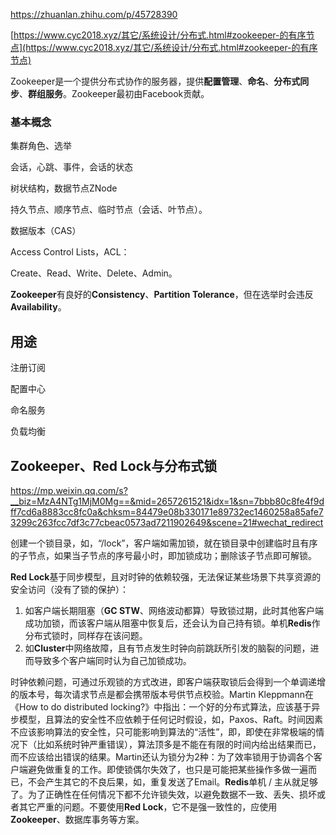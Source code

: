 https://zhuanlan.zhihu.com/p/45728390

[https://www.cyc2018.xyz/其它/系统设计/分布式.html#zookeeper-的有序节点](https://www.cyc2018.xyz/其它/系统设计/分布式.html#zookeeper-的有序节点)

Zookeeper是一个提供分布式协作的服务器，提供**配置管理**、**命名**、**分布式同步**、**群组服务**。Zookeeper最初由Facebook贡献。



### 基本概念

集群角色、选举

会话，心跳、事件，会话的状态

树状结构，数据节点ZNode

持久节点、顺序节点、临时节点（会话、叶节点）。

数据版本（CAS）

Access Control Lists，ACL：

Create、Read、Write、Delete、Admin。

**Zookeeper**有良好的**Consistency**、**Partition Tolerance**，但在选举时会违反**Availability**。



## 用途

注册订阅

配置中心

命名服务

负载均衡



## Zookeeper、Red Lock与分布式锁

https://mp.weixin.qq.com/s?__biz=MzA4NTg1MjM0Mg==&mid=2657261521&idx=1&sn=7bbb80c8fe4f9dff7cd6a8883cc8fc0a&chksm=84479e08b330171e89732ec1460258a85afe73299c263fcc7df3c77cbeac0573ad7211902649&scene=21#wechat_redirect

创建一个锁目录，如，“/lock”，客户端如需加锁，就在锁目录中创建临时且有序的子节点，如果当子节点的序号最小时，即加锁成功；删除该子节点即可解锁。



**Red Lock**基于同步模型，且对时钟的依赖较强，无法保证某些场景下共享资源的安全访问（没有了锁的保护）：

1. 如客户端长期阻塞（**GC STW**、网络波动都算）导致锁过期，此时其他客户端成功加锁，而该客户端从阻塞中恢复后，还会认为自己持有锁。单机**Redis**作分布式锁时，同样存在该问题。
2. 如**Cluster**中网络故障，且有节点发生时钟向前跳跃所引发的脑裂的问题，进而导致多个客户端同时认为自己加锁成功。

时钟依赖问题，可通过乐观锁的方式改进，即客户端获取锁后会得到一个单调递增的版本号，每次请求节点是都会携带版本号供节点校验。Martin Kleppmann在《How to do distributed locking?》中指出：一个好的分布式算法，应该基于异步模型，且算法的安全性不应依赖于任何记时假设，如，Paxos、Raft。时间因素不应该影响算法的安全性，只可能影响到算法的“活性”，即，即使在非常极端的情况下（比如系统时钟严重错误），算法顶多是不能在有限的时间内给出结果而已，而不应该给出错误的结果。Martin还认为锁分为2种：为了效率锁用于协调各个客户端避免做重复的工作。即使锁偶尔失效了，也只是可能把某些操作多做一遍而已，不会产生其它的不良后果，如，重复发送了Email。**Redis**单机 / 主从就足够了。为了正确性在任何情况下都不允许锁失效，以避免数据不一致、丢失、损坏或者其它严重的问题。不要使用**Red Lock**，它不是强一致性的，应使用**Zookeeper**、数据库事务等方案。
